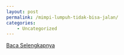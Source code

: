 ```yaml
---
layout: post
permalink: /mimpi-lumpuh-tidak-bisa-jalan/
categories:
    - Uncategorized
---
```


[Baca Selengkapnya](/10)